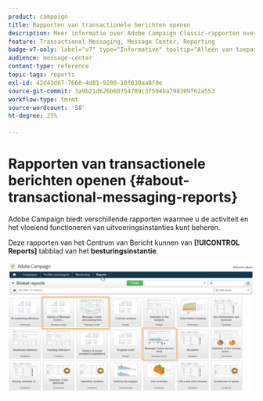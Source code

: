 ```yaml
---
product: campaign
title: Rapporten van transactionele berichten openen
description: Meer informatie over Adobe Campaign Classic-rapporten over transactieberichten
feature: Transactional Messaging, Message Center, Reporting
badge-v7-only: label="v7" type="Informative" tooltip="Alleen van toepassing op Campaign Classic v7"
audience: message-center
content-type: reference
topic-tags: reports
exl-id: 42d43d67-7660-4d81-9280-10f030aa8f0e
source-git-commit: 3a9b21d626b60754789c3f594ba798309f62a553
workflow-type: tm+mt
source-wordcount: '58'
ht-degree: 25%

---
```


# Rapporten van transactionele berichten openen  {#about-transactional-messaging-reports}



Adobe Campaign biedt verschillende rapporten waarmee u de activiteit en het vloeiend functioneren van uitvoeringsinstanties kunt beheren.

Deze rapporten van het Centrum van Bericht kunnen van **[!UICONTROL Reports]** tabblad van het **besturingsinstantie**.

![](assets/messagecenter_reporting_002.png)
